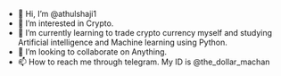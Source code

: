 - 👋 Hi, I’m @athulshaji1
- 👀 I’m interested in Crypto.
- 🌱 I’m currently learning to trade crypto currency myself and studying Artificial intelligence and Machine learning using Python.
- 💞️ I’m looking to collaborate on Anything. 
- 📫 How to reach me through telegram. My ID is @the_dollar_machan

<!---
athulshaji1/athulshaji1 is a ✨ special ✨ repository because its `README.md` (this file) appears on your GitHub profile.
You can click the Preview link to take a look at your changes.
--->
